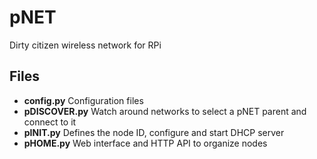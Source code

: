 pNET
====
Dirty citizen wireless network for RPi

Files
-----
- **config.py**     Configuration files
- **pDISCOVER.py**  Watch around networks to select a pNET parent and connect to it
- **pINIT.py**      Defines the node ID, configure and start DHCP server
- **pHOME.py**      Web interface and HTTP API to organize nodes
